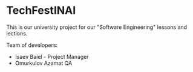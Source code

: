 # TechFestINAI

This is our university project for our "Software Engineering" lessons and lections.

Team of developers:
* Isaev Baiel - Project Manager
* Omurkulov Azamat QA
